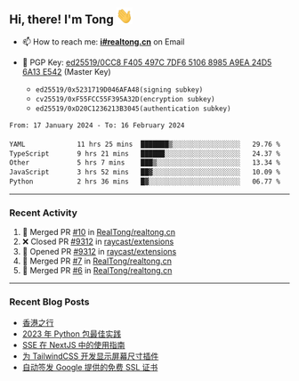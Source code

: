 ## Hi, there! I'm Tong <img src="https://raw.githubusercontent.com/realtong/realtong/main/wave.gif" width="30px">


- 📫 How to reach me: **[i#realtong.cn](mailto:i@realtong.cn)** on Email
- 🔑 PGP Key: [ed25519/0CC8 F405 497C 7DF6 5106 8985 A9EA 24D5 6A13 E542](https://github.com/RealTong.gpg) (Master Key)
  
  - `ed25519/0x5231719D046AFA48(signing subkey)`
  - `cv25519/0xF55FCC55F395A32D(encryption subkey)`
  - `ed25519/0xD20C1236213B3045(authentication subkey)`

<!--START_SECTION:waka-->

```txt
From: 17 January 2024 - To: 16 February 2024

YAML             11 hrs 25 mins  ███████▒░░░░░░░░░░░░░░░░░   29.76 %
TypeScript       9 hrs 21 mins   ██████░░░░░░░░░░░░░░░░░░░   24.37 %
Other            5 hrs 7 mins    ███▒░░░░░░░░░░░░░░░░░░░░░   13.34 %
JavaScript       3 hrs 52 mins   ██▓░░░░░░░░░░░░░░░░░░░░░░   10.09 %
Python           2 hrs 36 mins   █▓░░░░░░░░░░░░░░░░░░░░░░░   06.77 %
```

<!--END_SECTION:waka-->

---
### Recent Activity

<!--START_SECTION:activity-->
1. 🎉 Merged PR [#10](https://github.com/RealTong/realtong.cn/pull/10) in [RealTong/realtong.cn](https://github.com/RealTong/realtong.cn)
2. ❌ Closed PR [#9312](https://github.com/raycast/extensions/pull/9312) in [raycast/extensions](https://github.com/raycast/extensions)
3. 💪 Opened PR [#9312](https://github.com/raycast/extensions/pull/9312) in [raycast/extensions](https://github.com/raycast/extensions)
4. 🎉 Merged PR [#7](https://github.com/RealTong/realtong.cn/pull/7) in [RealTong/realtong.cn](https://github.com/RealTong/realtong.cn)
5. 🎉 Merged PR [#6](https://github.com/RealTong/realtong.cn/pull/6) in [RealTong/realtong.cn](https://github.com/RealTong/realtong.cn)
<!--END_SECTION:activity-->

---
### Recent Blog Posts
<!-- BLOG-POST-LIST:START -->
- [香港之行](https://www.realtong.cn/posts/hongkong-trip/)
- [2023 年 Python 包最佳实践](https://www.realtong.cn/posts/2023-python-package-best-practices/)
- [SSE 在 NextJS 中的使用指南](https://www.realtong.cn/posts/nextjs-sse-guide/)
- [为 TailwindCSS 开发显示屏幕尺寸插件](https://www.realtong.cn/posts/develop-tailwind-plugin/)
- [自动签发 Google 提供的免费 SSL 证书](https://www.realtong.cn/posts/issue-google-public-cert/)
<!-- BLOG-POST-LIST:END -->
